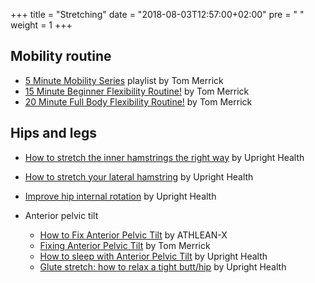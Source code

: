 +++
title = "Stretching"
date = "2018-08-03T12:57:00+02:00"
pre = "<i class='fa fa-angle-right'></i> "
weight = 1
+++

## Mobility routine

* [5 Minute Mobility Series](https://youtu.be/aFYYrazyO-4) playlist by Tom Merrick
* [15 Minute Beginner Flexibility Routine!](https://youtu.be/L_xrDAtykMI) by Tom Merrick
* [20 Minute Full Body Flexibility Routine!](https://youtu.be/lPKRiU9u_Hc) by Tom Merrick

## Hips and legs

* [How to stretch the inner hamstrings the right way](https://youtu.be/_e3wE_SHlko) by Upright Health
* [How to stretch your lateral hamstring](https://youtu.be/57QOXwOB5q0) by Upright Health
* [Improve hip internal rotation](https://youtu.be/JwancB1LTsQ) by Upright Health

* Anterior pelvic tilt
  * [How to Fix Anterior Pelvic Tilt](https://youtu.be/K-CrEi0ymMg) by ATHLEAN-X
  * [Fixing Anterior Pelvic Tilt](https://youtu.be/tp8KPPffIJw) by Tom Merrick
  * [How to sleep with Anterior Pelvic Tilt](https://youtu.be/0O-pnhwqReE) by Upright Health
  * [Glute stretch: how to relax a tight butt/hip](https://youtu.be/Qby3ZsiidMY) by Upright Health
